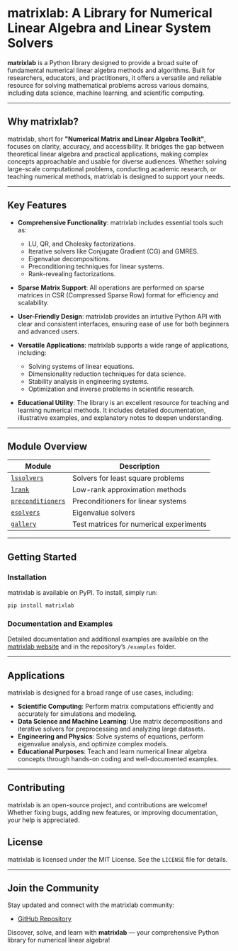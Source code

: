 # matrixlab: A Library for Numerical Linear Algebra and Linear System Solvers

**matrixlab** is a Python library designed to provide a broad suite of fundamental numerical linear algebra methods and algorithms. Built for researchers, educators, and practitioners, it offers a versatile and reliable resource for solving mathematical problems across various domains, including data science, machine learning, and scientific computing.

---

## Why matrixlab?

matrixlab, short for **"Numerical Matrix and Linear Algebra Toolkit"**, focuses on clarity, accuracy, and accessibility. It bridges the gap between theoretical linear algebra and practical applications, making complex concepts approachable and usable for diverse audiences. Whether solving large-scale computational problems, conducting academic research, or teaching numerical methods, matrixlab is designed to support your needs.

---

## Key Features

- **Comprehensive Functionality**: matrixlab includes essential tools such as:
  - LU, QR, and Cholesky factorizations.
  - Iterative solvers like Conjugate Gradient (CG) and GMRES.
  - Eigenvalue decompositions.
  - Preconditioning techniques for linear systems.
  - Rank-revealing factorizations.
  
- **Sparse Matrix Support**: All operations are performed on sparse matrices in CSR (Compressed Sparse Row) format for efficiency and scalability.

- **User-Friendly Design**: matrixlab provides an intuitive Python API with clear and consistent interfaces, ensuring ease of use for both beginners and advanced users.

- **Versatile Applications**: matrixlab supports a wide range of applications, including:
  - Solving systems of linear equations.
  - Dimensionality reduction techniques for data science.
  - Stability analysis in engineering systems.
  - Optimization and inverse problems in scientific research.

- **Educational Utility**: The library is an excellent resource for teaching and learning numerical methods. It includes detailed documentation, illustrative examples, and explanatory notes to deepen understanding.

---

## Module Overview

| Module | Description |
|--------|------------|
| [`lssolvers`](matrixlab/lssolvers) | Solvers for least square problems |
| [`lrank`](matrixlab/lrank) | Low-rank approximation methods |
| [`preconditioners`](matrixlab/preconditioners) | Preconditioners for linear systems |
| [`esolvers`](matrixlab/esolvers) | Eigenvalue solvers |
| [`gallery`](matrixlab/gallery) | Test matrices for numerical experiments |

---

## Getting Started

### Installation

matrixlab is available on PyPI. To install, simply run:

```bash
pip install matrixlab
```


### Documentation and Examples

Detailed documentation and additional examples are available on the [matrixlab website](https://matrixlab.org) and in the repository’s `/examples` folder.

---

## Applications

matrixlab is designed for a broad range of use cases, including:

- **Scientific Computing**: Perform matrix computations efficiently and accurately for simulations and modeling.
- **Data Science and Machine Learning**: Use matrix decompositions and iterative solvers for preprocessing and analyzing large datasets.
- **Engineering and Physics**: Solve systems of equations, perform eigenvalue analysis, and optimize complex models.
- **Educational Purposes**: Teach and learn numerical linear algebra concepts through hands-on coding and well-documented examples.

---

## Contributing

matrixlab is an open-source project, and contributions are welcome! Whether fixing bugs, adding new features, or improving documentation, your help is appreciated.


## License

matrixlab is licensed under the MIT License. See the `LICENSE` file for details.

---

## Join the Community

Stay updated and connect with the matrixlab community:

- [GitHub Repository](https://github.com/open-sciml/matrixlab)

Discover, solve, and learn with **matrixlab** — your comprehensive Python library for numerical linear algebra!

